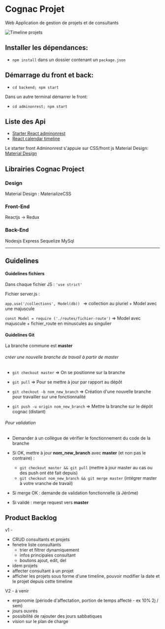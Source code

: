 # Cognac Projet

Web Application de gestion de projets et de consultants

![Timeline projets](https://git.altran.com/aso/COGNAC/raw/V1/screenshot/timeline.png)

## Installer les dépendances:
+ `npm install` dans un dossier contenant un `package.json`

## Démarrage du front et back:
+ `cd backend; npm start`

Dans un autre terminal démarrer le front:
+ `cd adminonrest; npm start`

## Liste des Api 

+ [Starter React adminonrest](https://github.com/marmelab/admin-on-rest/blob/master/docs/Tutorial.md)
+ [React calendar timeline](https://www.npmjs.com/package/react-calendar-timeline)

Le starter front Adminonrest s'appuie sur CSS/front js Material Design:
[Material Design](https://material.io/guidelines/)

## Librairies Cognac Project

### Design
Material Design : MaterializeCSS

### Front-End
Reactjs → Redux

### Back-End
Nodesjs
Express
Sequelize
MySql
___

## Guidelines

#### Guidelines fichiers

Dans chaque fichier JS : `'use strict'`

Fichier server.js :

`app.use('/collections', Model(db)) ` => collection au pluriel + Model avec une majuscule

`const Model = require ('./routes/fichier-route')` => Model avec majuscule + fichier_route en minuscules au singulier

#### Guidelines Git

La branche commune est **master**

###### créer une nouvelle branche de travail à partir de master

+ `git checkout master` => On se positionne sur la branche

+ `git pull` => Pour se mettre à jour par rapport au dépôt

+ `git checkout -b nom_new_branch` => Création d'une nouvelle branche pour travailler sur une fonctionnalité

+ `git push -u origin nom_new_branch` => Mettre la branche sur le dépôt cognac (distant)


###### Pour validation

+ Demander à un collègue de vérifier le fonctionnement du code de la branche

+ Si OK, mettre à jour **nom_new_branch** avec **master** (et non pas le contraire) : 
  - `git checkout master && git pull` (mettre à jour master au cas ou des push ont été fait depuis)
  - `git checkout nom_new_branch && git merge master` (intégrer master à votre vranche de travail)

+ Si merge OK : demande de validation fonctionnelle (à Jérôme)

+ Si validé : merge request vers **master**


## Product Backlog

v1 -

- CRUD consultants et projets
- fenetre liste consultants 
  - trier et filtrer dynamiquement
  - infos principales consultant
  - boutons ajout, edit, del
- idem projets
- affecter consultant à un projet
- afficher les projets sous forme d'une timeline, pouvoir modifier la date et le projet depuis cette timeline

V2 - à venir
  - ergonomie (période d'affectation, portion de temps affecté - ex 10% 2j / sem)
  - jours ouvrés
  - possibilité de rajouter des jours sabbatiques
- vision sur le plan de charge